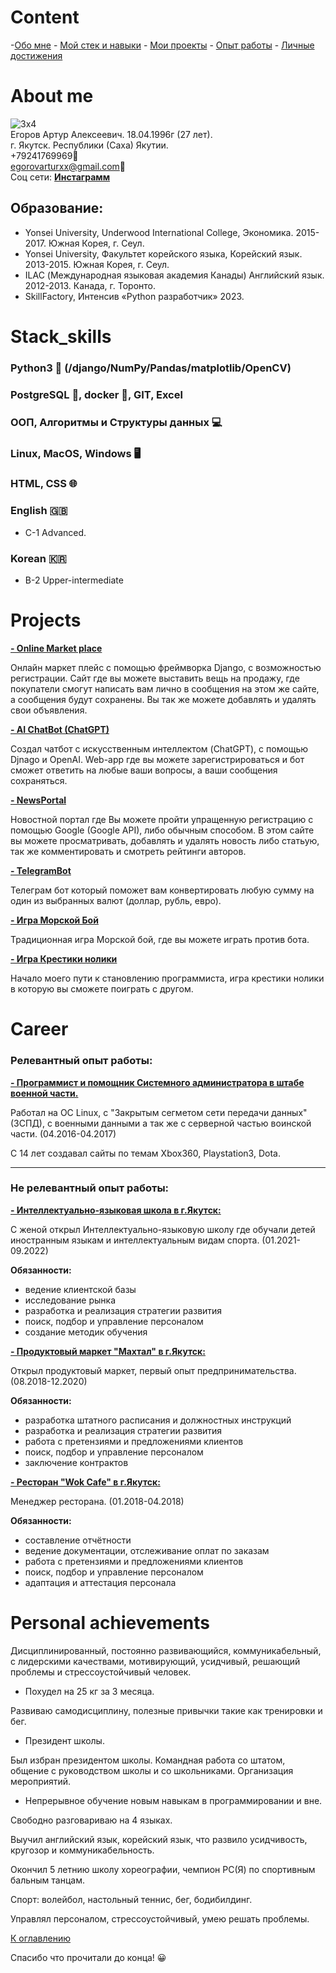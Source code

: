 

# Content
 -[Обо мне](#about-me) - [Мой стек и навыки](#stack_skills) - [Мои проекты](#projects) - [Опыт работы](#career) - [Личные достижения](#personal-achievements)




# About me
![3x4](https://github.com/egorovarturxx/Hello-its-me-/assets/122422490/507defdc-45ea-4314-8ab9-256240736f0b)<br>
Егоров Артур Алексеевич. 18.04.1996г (27 лет).<br>
г. Якутск. Республики (Саха) Якутии.<br>
+79241769969📲<br>
egorovarturxx@gmail.com📧<br>
Соц сети:
<a href=https://www.instagram.com/egorovarturxx/><b>Инстаграмм</b></a></p>

<h2><b>Образование:</b></h2>

- Yonsei University, Underwood International College, Экономика. 2015-2017. Южная Корея, г. Сеул.
- Yonsei University, Факультет корейского языка, Корейский язык. 2013-2015. Южная Корея, г. Сеул.
- ILAC (Международная языковая академия Канады) Английский язык. 2012-2013. Канада, г. Торонто.
- SkillFactory, Интенсив «Python разработчик» 2023.




# Stack_skills

<h3>Python3 🐍 (/django/NumPy/Pandas/matplotlib/OpenCV)</h3>
   
<h3>PostgreSQL 🐘, docker 🐋, GIT, Excel </h3>

<h3>OOП, Алгоритмы и Структуры данных 💻</h3>

<h3>Linux, MacOS, Windows  🖥 </h3>

<h3>HTML, CSS 🌐</h3>

<h3>English 🇬🇧</h3>

- C-1 Advanced.

<h3>Korean 🇰🇷</h3>

- B-2 Upper-intermediate
    


# Projects
<a href=https://github.com/egorovarturxx/MarketPlace/><b>- Online Market place</b></a>
<p>
 Онлайн маркет плейс с помощью фреймворка Django, с возможностью регистрации. Сайт где вы можете выставить вещь на продажу, где покупатели смогут написать вам лично в сообщения на этом же сайте, а сообщения будут сохранены. Вы так же можете добавлять и удалять свои объявления.
 </p>

<a href=https://github.com/egorovarturxx/AI_ChatBot/><b>- AI ChatBot (ChatGPT)</b></a>
 <p> Создал чатбот с искусственным интеллектом (ChatGPT), с помощью Djnago и OpenAI. Web-app где вы можете зарегистрироваться и бот сможет ответить на любые ваши вопросы, а ваши сообщения сохраняться.
 </p>
 
<a href=https://github.com/egorovarturxx/NewsPortal-8.6/><b>- NewsPortal</b></a>
<p>
 Новостной портал где Вы можете пройти упращенную регистрацию с помощью Google (Google API), либо обычным способом. В этом сайте вы можете просматривать, добавлять и удалять новость либо статьую, так же комментировать и смотреть рейтинги авторов.
 </p>

<a href=https://github.com/egorovarturxx/TelegramBot/><b>- TelegramBot</b></a>
 <p> Телеграм бот который поможет вам конвертировать любую сумму на один из выбранных валют (доллар, рубль, евро).
 </p>
 
 <a href=https://github.com/egorovarturxx/Sea-battle/><b>- Игра Морской Бой</b></a>
 <p> Традиционная игра Морской бой, где вы можете играть против бота.
 </p>
 
 <a href=https://github.com/egorovarturxx/XO/><b>- Игра Крестики нолики</b></a>
 <p> Начало моего пути к становлению программиста, игра крестики нолики в которую вы сможете поиграть с другом.
 </p>



# Career
<h3>Релевантный опыт работы:</h3>
<a href=https://zspd.citis.ru/><b>- Программист и помощник Системного администратора в штабе военной части.</b></a>
<p>Работал на ОС Linux, с "Закрытым сегметом сети передачи данных" (ЗСПД), с военными данными а так же с серверной частью воинской части. (04.2016-04.2017)</p>

С 14 лет создавал сайты по темам Xbox360, Playstation3, Dota.
<hr>

<h3>Не релевантный опыт работы:</h3>

<a href=https://www.instagram.com/ils_ykt/><b>- Интеллектуально-языковая школа в г.Якутск:</b></a>
<p>
 С женой открыл Интеллектуально-языковую школу где обучали детей иностранным языкам и интеллектуальным видам спорта. (01.2021-09.2022)
 </p>
<div><b>Обязанности:</b></div>
<p>

- ведение клиентской базы
- исследование рынка
- разработка и реализация стратегии развития
- поиск, подбор и управление персоналом
- создание методик обучения

</p>

<a href=https://www.instagram.com/makhtalykt/><b>- Продуктовый маркет "Махтал" в г.Якутск:</b></a>
 <p> Открыл продуктовый маркет, первый опыт предпринимательства. (08.2018-12.2020)
 </p>
 
 <div><b>Обязанности:</b></div>
<p>

- разработка штатного расписания и должностных инструкций
- разработка и реализация стратегии развития
- работа с претензиями и предложениями клиентов
- поиск, подбор и управление персоналом
- заключение контрактов

</p>

<a href=https://www.instagram.com/wokcafeykt/><b>- Ресторан "Wok Cafe" в г.Якутск:</b></a>
 <p> Менеджер ресторана. (01.2018-04.2018)
 </p>
 
 <div><b>Обязанности:</b></div>
<p>

- составление отчётности
- ведение документации, отслеживание оплат по заказам
- работа с претензиями и предложениями клиентов
- поиск, подбор и управление персоналом
- адаптация и аттестация персонала

</p>


# Personal achievements 

Дисциплинированный, постоянно развивающийся, коммуникабельный, с лидерскими качествами, мотивирующий, усидчивый, решающий проблемы и стрессоустойчивый человек.

- Похудел на 25 кг за 3 месяца.

Развиваю самодисциплину, полезные привычки такие как тренировки и бег.

- Президент школы.

Был избран президентом школы. Командная работа со штатом, общение с руководством школы и со школьниками. Организация мероприятий.

- Непрерывное обучение новым навыкам в программировании и вне.

<p>Свободно разговариваю на 4 языках.</p> 
<p>Выучил английский язык, корейский язык, что развило усидчивость, кругозор и коммуникабельность.</p>
<p>Окончил 5 летнию школу хореографии, чемпион РС(Я) по спортивным бальным танцам.</p>
<p>Спорт: волейбол, настольный теннис, бег, бодибилдинг.</p>

Управлял персоналом, стрессоустойчивый, умею решать проблемы.


[К оглавлению](#content)
 

Спасибо что прочитали до конца! 😀

 




